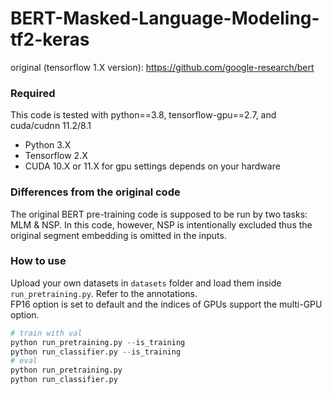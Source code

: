 # BERT-Masked-Language-Modeling-tf2-keras
original (tensorflow 1.X version): https://github.com/google-research/bert

### Required
This code is tested with python==3.8, tensorflow-gpu==2.7, and cuda/cudnn 11.2/8.1
- Python 3.X
- Tensorflow 2.X
- CUDA 10.X or 11.X for gpu settings depends on your hardware

### Differences from the original code
The original BERT pre-training code is supposed to be run by two tasks: MLM & NSP.
In this code, however, NSP is intentionally excluded thus the original segment embedding is omitted in the inputs.

### How to use
Upload your own datasets in `datasets` folder and load them inside `run_pretraining.py`. Refer to the annotations.\
FP16 option is set to default and the indices of GPUs support the multi-GPU option.
```python
# train with val
python run_pretraining.py --is_training
python run_classifier.py --is_training
# eval
python run_pretraining.py
python run_classifier.py
```

